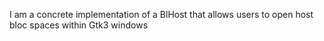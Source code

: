 I am a concrete implementation of a BlHost that allows users to open host bloc spaces within Gtk3 windows